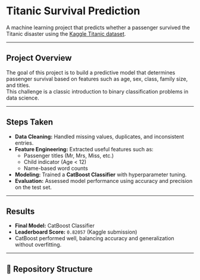# Titanic Survival Prediction 

A machine learning project that predicts whether a passenger survived the Titanic disaster using the [Kaggle Titanic dataset](https://www.kaggle.com/c/titanic).

---

## Project Overview
The goal of this project is to build a predictive model that determines passenger survival based on features such as age, sex, class, family size, and titles.  
This challenge is a classic introduction to binary classification problems in data science.

---

## Steps Taken
- **Data Cleaning:** Handled missing values, duplicates, and inconsistent entries.  
- **Feature Engineering:** Extracted useful features such as:
  - Passenger titles (Mr, Mrs, Miss, etc.)
  - Child indicator (Age < 12)
  - Name-based word counts  
- **Modeling:** Trained a **CatBoost Classifier** with hyperparameter tuning.  
- **Evaluation:** Assessed model performance using accuracy and precision on the test set.

---

## Results
- **Final Model:** CatBoost Classifier  
- **Leaderboard Score:** `0.82057` (Kaggle submission)  
- CatBoost performed well, balancing accuracy and generalization without overfitting.

---

## 📂 Repository Structure
